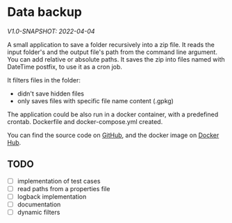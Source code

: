 # Data backup
_V1.0-SNAPSHOT: 2022-04-04_

A small application to save a folder recursively into a zip file.
It reads the input folder's and the output file's path from the command line argument.
You can add relative or absolute paths. It saves the zip into files named with DateTime postfix, to use it as a
cron job.

It filters files in the folder:
- didn't save hidden files
- only saves files with specific file name content (.gpkg)

The application could be also run in a docker container, with a predefined crontab. Dockerfile and
docker-compose.yml created.

You can find the source code on [GitHub](https://github.com/ferenc-attila/BNPI/tree/master/databackup),
and the docker image on [Docker Hub](https://hub.docker.com/r/ferencattila/databackup).

## TODO

- [ ] implementation of test cases
- [ ] read paths from a properties file
- [ ] logback implementation
- [ ] documentation
- [ ] dynamic filters
